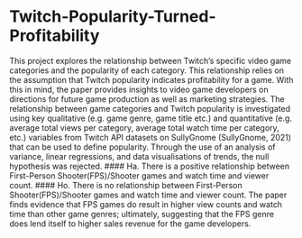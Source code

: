 
# Twitch-Popularity-Turned-Profitability 

This project explores the relationship between Twitch’s specific video game categories and the popularity of each category. This relationship relies on the assumption that Twitch popularity indicates profitability for a game. With this in mind, the paper provides insights to video game developers on directions for future game production as well as marketing strategies. The relationship between game categories and Twitch popularity is investigated using key qualitative (e.g. game genre, game title etc.) and quantitative (e.g. average total views per category, average total watch time per category, etc.) variables from Twitch API datasets on SullyGnome (SullyGnome, 2021) that can be used to define popularity. Through the use of an analysis of variance, linear regressions, and data visualisations of trends, the null hypothesis was rejected.  #### Ha. There is a positive relationship between First-Person Shooter(FPS)/Shooter games and watch time and viewer count.  #### Ho. There is no relationship between First-Person Shooter(FPS)/Shooter games and watch time and viewer count.  The paper finds evidence that FPS games do result in higher view counts and watch time than other game genres; ultimately, suggesting that the FPS genre does lend itself to higher sales revenue for the game developers.

